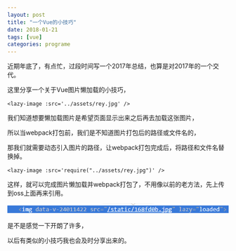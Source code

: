 ```yaml
---
layout: post
title: "一个Vue的小技巧"
date: 2018-01-21
tags: [vue]
categories: programe
---
```


近期年底了，有点忙，过段时间写一个2017年总结，也算是对2017年的一个交代。

这里分享一个关于Vue图片懒加载的小技巧，


````
<lazy-image :src='../assets/rey.jpg' />
````

我们知道想要懒加载图片是希望页面显示出来之后再去加载这张图片，

所以当webpack打包前，我们是不知道图片打包后的路径或文件名的，

那我们就需要动态引入图片的路径，让webpack打包完成后，将路径和文件名替换掉。


````
<lazy-image :src='require("../assets/rey.jpg")' />
````

这样，就可以完成图片懒加载并webpack打包了，不用像以前的老方法，先上传到oss上面再来引用。

![result](/assets/vue_result.png)

是不是感觉一下开朗了许多，

以后有类似的小技巧我也会及时分享出来的。